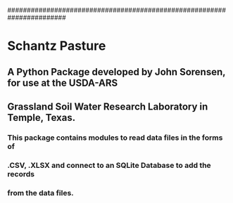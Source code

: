 #######################################################################
# Schantz Pasture

## A Python Package developed by John Sorensen, for use at the USDA-ARS
## Grassland Soil Water Research Laboratory in Temple, Texas.

### This package contains modules to read data files in the forms of 
### .CSV, .XLSX and connect to an SQLite Database to add the records
### from the data files. 
